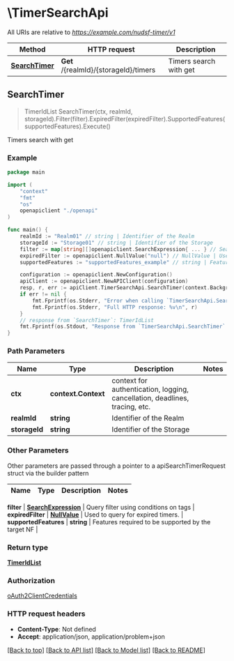 # \TimerSearchApi

All URIs are relative to *https://example.com/nudsf-timer/v1*

Method | HTTP request | Description
------------- | ------------- | -------------
[**SearchTimer**](TimerSearchApi.md#SearchTimer) | **Get** /{realmId}/{storageId}/timers | Timers search with get



## SearchTimer

> TimerIdList SearchTimer(ctx, realmId, storageId).Filter(filter).ExpiredFilter(expiredFilter).SupportedFeatures(supportedFeatures).Execute()

Timers search with get



### Example

```go
package main

import (
    "context"
    "fmt"
    "os"
    openapiclient "./openapi"
)

func main() {
    realmId := "Realm01" // string | Identifier of the Realm
    storageId := "Storage01" // string | Identifier of the Storage
    filter := map[string][]openapiclient.SearchExpression{ ... } // SearchExpression | Query filter using conditions on tags (optional)
    expiredFilter := openapiclient.NullValue("null") // NullValue | Used to query for expired timers. (optional)
    supportedFeatures := "supportedFeatures_example" // string | Features required to be supported by the target NF (optional)

    configuration := openapiclient.NewConfiguration()
    apiClient := openapiclient.NewAPIClient(configuration)
    resp, r, err := apiClient.TimerSearchApi.SearchTimer(context.Background(), realmId, storageId).Filter(filter).ExpiredFilter(expiredFilter).SupportedFeatures(supportedFeatures).Execute()
    if err != nil {
        fmt.Fprintf(os.Stderr, "Error when calling `TimerSearchApi.SearchTimer``: %v\n", err)
        fmt.Fprintf(os.Stderr, "Full HTTP response: %v\n", r)
    }
    // response from `SearchTimer`: TimerIdList
    fmt.Fprintf(os.Stdout, "Response from `TimerSearchApi.SearchTimer`: %v\n", resp)
}
```

### Path Parameters


Name | Type | Description  | Notes
------------- | ------------- | ------------- | -------------
**ctx** | **context.Context** | context for authentication, logging, cancellation, deadlines, tracing, etc.
**realmId** | **string** | Identifier of the Realm | 
**storageId** | **string** | Identifier of the Storage | 

### Other Parameters

Other parameters are passed through a pointer to a apiSearchTimerRequest struct via the builder pattern


Name | Type | Description  | Notes
------------- | ------------- | ------------- | -------------


 **filter** | [**SearchExpression**](SearchExpression.md) | Query filter using conditions on tags | 
 **expiredFilter** | [**NullValue**](NullValue.md) | Used to query for expired timers. | 
 **supportedFeatures** | **string** | Features required to be supported by the target NF | 

### Return type

[**TimerIdList**](TimerIdList.md)

### Authorization

[oAuth2ClientCredentials](../README.md#oAuth2ClientCredentials)

### HTTP request headers

- **Content-Type**: Not defined
- **Accept**: application/json, application/problem+json

[[Back to top]](#) [[Back to API list]](../README.md#documentation-for-api-endpoints)
[[Back to Model list]](../README.md#documentation-for-models)
[[Back to README]](../README.md)

